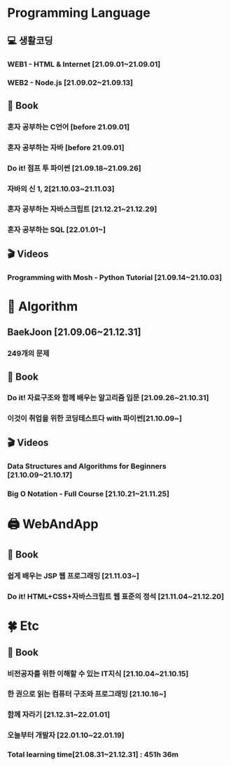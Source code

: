 
# Programming Language

## 💻 생활코딩

### WEB1 - HTML & Internet [21.09.01~21.09.01]
### WEB2 - Node.js [21.09.02~21.09.13]

## 📕 Book

### 혼자 공부하는 C언어 [before 21.09.01]
### 혼자 공부하는 자바 [before 21.09.01]
### Do it! 점프 투 파이썬 [21.09.18~21.09.26]
### 자바의 신 1, 2[21.10.03~21.11.03]
### 혼자 공부하는 자바스크립트 [21.12.21~21.12.29]
### 혼자 공부하는 SQL [22.01.01~]

## 🎬 Videos

### Programming with Mosh - Python Tutorial [21.09.14~21.10.03]

# 🔎 Algorithm

## BaekJoon [21.09.06~21.12.31]

### 249개의 문제

## 📕 Book

### Do it! 자료구조와 함께 배우는 알고리즘 입문 [21.09.26~21.10.31]
### 이것이 취업을 위한 코딩테스트다 with 파이썬[21.10.09~]

## 🎬 Videos

### Data Structures and Algorithms for Beginners [21.10.09~21.10.17]
### Big O Notation - Full Course [21.10.21~21.11.25]

# 🖨 WebAndApp

## 📕 Book

### 쉽게 배우는 JSP 웹 프로그래밍 [21.11.03~]
### Do it! HTML+CSS+자바스크립트 웹 표준의 정석 [21.11.04~21.12.20]

# 🍀 Etc

## 📕 Book

### 비전공자를 위한 이해할 수 있는 IT지식 [21.10.04~21.10.15]
### 한 권으로 읽는 컴퓨터 구조와 프로그래밍 [21.10.16~]
### 함께 자라기 [21.12.31~22.01.01]
### 오늘부터 개발자 [22.01.10~22.01.19]

 
### Total learning time[21.08.31~21.12.31] : 451h 36m